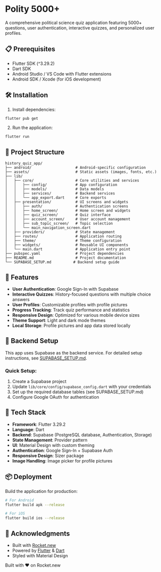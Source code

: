 # Polity 5000+

A comprehensive political science quiz application featuring 5000+ questions, user authentication, interactive quizzes, and personalized user profiles.

## 📋 Prerequisites

- Flutter SDK (^3.29.2)
- Dart SDK
- Android Studio / VS Code with Flutter extensions
- Android SDK / Xcode (for iOS development)

## 🛠️ Installation

1. Install dependencies:
```bash
flutter pub get
```

2. Run the application:
```bash
flutter run
```

## 📁 Project Structure

```
history_quiz_app/
├── android/                    # Android-specific configuration
├── assets/                     # Static assets (images, fonts, etc.)
├── lib/
│   ├── core/                   # Core utilities and services
│   │   ├── config/             # App configuration
│   │   ├── models/             # Data models
│   │   ├── services/           # Backend services
│   │   └── app_export.dart     # Core exports
│   ├── presentation/           # UI screens and widgets
│   │   ├── auth/               # Authentication screens
│   │   ├── home_screen/        # Home screen and widgets
│   │   ├── quiz_screen/        # Quiz interface
│   │   ├── account_screen/     # User account management
│   │   ├── sub_topic_screen/   # Topic selection
│   │   └── main_navigation_screen.dart
│   ├── providers/              # State management
│   ├── routes/                 # Application routing
│   ├── theme/                  # Theme configuration
│   ├── widgets/                # Reusable UI components
│   └── main.dart               # Application entry point
├── pubspec.yaml                # Project dependencies
├── README.md                   # Project documentation
└── SUPABASE_SETUP.md          # Backend setup guide
```

## 🚀 Features

- **User Authentication**: Google Sign-In with Supabase
- **Interactive Quizzes**: History-focused questions with multiple choice answers
- **User Profiles**: Customizable profiles with profile pictures
- **Progress Tracking**: Track quiz performance and statistics
- **Responsive Design**: Optimized for various mobile device sizes
- **Theme Support**: Light and dark mode themes
- **Local Storage**: Profile pictures and app data stored locally

## 🔧 Backend Setup

This app uses Supabase as the backend service. For detailed setup instructions, see [SUPABASE_SETUP.md](SUPABASE_SETUP.md).

### Quick Setup:
1. Create a Supabase project
2. Update `lib/core/config/supabase_config.dart` with your credentials
3. Set up the required database tables (see SUPABASE_SETUP.md)
4. Configure Google OAuth for authentication

## 🎨 Tech Stack

- **Framework**: Flutter 3.29.2
- **Language**: Dart
- **Backend**: Supabase (PostgreSQL database, Authentication, Storage)
- **State Management**: Provider pattern
- **UI**: Material Design with custom theming
- **Authentication**: Google Sign-In + Supabase Auth
- **Responsive Design**: Sizer package
- **Image Handling**: Image picker for profile pictures
## 📦 Deployment

Build the application for production:

```bash
# For Android
flutter build apk --release

# For iOS
flutter build ios --release
```

## 🙏 Acknowledgments
- Built with [Rocket.new](https://rocket.new)
- Powered by [Flutter](https://flutter.dev) & [Dart](https://dart.dev)
- Styled with Material Design

Built with ❤️ on Rocket.new
